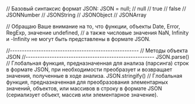 // Базовый синтаксис формат JSON:
JSON = null; // null // true // false // JSONNumber // JSONString // JSONObject // JSONArray

// Обращаю Ваше внимание на то, что функции, объекты Date, Error, RegExp, значение undefined, // а также числовые
значения NaN, Infinity и -Infinity не могут быть представлены в формате JSON.

//------------------------------------------------------ // Методы объекта JSON
//------------------------------------------------------ JSON.parse()     // Глобальная функция, предназначенная для
анализа (парсинга) строк в формате JSON, при необходимости преобразует и возвращает значения, полученные в ходе анализа.
JSON.stringify() // Глобальная функция, предназначенная для преобразования элементарных значений, объектов, или массивов
в строку в формате JSON (сериализует объект, массив или элементарное значение).





